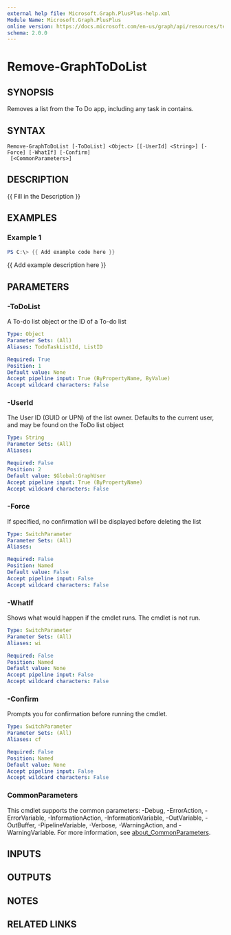 ```yaml
---
external help file: Microsoft.Graph.PlusPlus-help.xml
Module Name: Microsoft.Graph.PlusPlus
online version: https://docs.microsoft.com/en-us/graph/api/resources/textcolumn?view=graph-rest-1.0
schema: 2.0.0
---
```


# Remove-GraphToDoList

## SYNOPSIS
Removes a list from the To Do app, including any task in contains.

## SYNTAX

```
Remove-GraphToDoList [-ToDoList] <Object> [[-UserId] <String>] [-Force] [-WhatIf] [-Confirm]
 [<CommonParameters>]
```

## DESCRIPTION
{{ Fill in the Description }}

## EXAMPLES

### Example 1
```powershell
PS C:\> {{ Add example code here }}
```

{{ Add example description here }}

## PARAMETERS

### -ToDoList
A To-do list object or the ID of a To-do list

```yaml
Type: Object
Parameter Sets: (All)
Aliases: TodoTaskListId, ListID

Required: True
Position: 1
Default value: None
Accept pipeline input: True (ByPropertyName, ByValue)
Accept wildcard characters: False
```

### -UserId
The User ID (GUID or UPN) of the list owner.
Defaults to the current user, and may be found on the ToDo list object

```yaml
Type: String
Parameter Sets: (All)
Aliases:

Required: False
Position: 2
Default value: $Global:GraphUser
Accept pipeline input: True (ByPropertyName)
Accept wildcard characters: False
```

### -Force
If specified, no confirmation will be displayed before deleting the list

```yaml
Type: SwitchParameter
Parameter Sets: (All)
Aliases:

Required: False
Position: Named
Default value: False
Accept pipeline input: False
Accept wildcard characters: False
```

### -WhatIf
Shows what would happen if the cmdlet runs.
The cmdlet is not run.

```yaml
Type: SwitchParameter
Parameter Sets: (All)
Aliases: wi

Required: False
Position: Named
Default value: None
Accept pipeline input: False
Accept wildcard characters: False
```

### -Confirm
Prompts you for confirmation before running the cmdlet.

```yaml
Type: SwitchParameter
Parameter Sets: (All)
Aliases: cf

Required: False
Position: Named
Default value: None
Accept pipeline input: False
Accept wildcard characters: False
```

### CommonParameters
This cmdlet supports the common parameters: -Debug, -ErrorAction, -ErrorVariable, -InformationAction, -InformationVariable, -OutVariable, -OutBuffer, -PipelineVariable, -Verbose, -WarningAction, and -WarningVariable. For more information, see [about_CommonParameters](http://go.microsoft.com/fwlink/?LinkID=113216).

## INPUTS

## OUTPUTS

## NOTES

## RELATED LINKS
